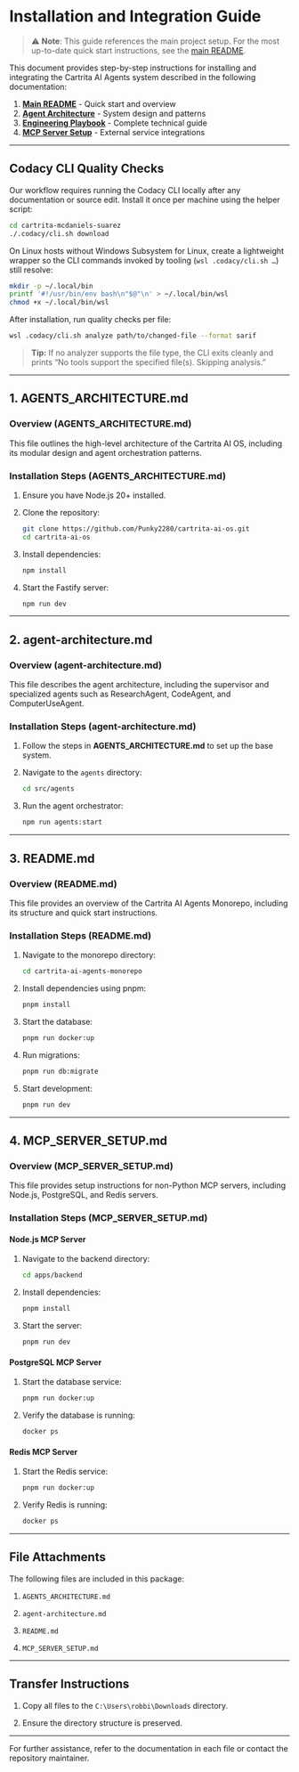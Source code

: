 # Installation and Integration Guide

> ⚠️ **Note**: This guide references the main project setup. For the most up-to-date quick start instructions, see the [main README](../../README.md).

This document provides step-by-step instructions for installing and integrating the Cartrita AI Agents system described in the following documentation:

1. **[Main README](../../README.md)** - Quick start and overview
2. **[Agent Architecture](../architecture/agent-architecture.md)** - System design and patterns  
3. **[Engineering Playbook](ENGINEERING_PLAYBOOK.md)** - Complete technical guide
4. **[MCP Server Setup](MCP_SERVER_SETUP.md)** - External service integrations

---

## Codacy CLI Quality Checks

Our workflow requires running the Codacy CLI locally after any documentation or source edit. Install it once per machine using the helper script:

```bash
cd cartrita-mcdaniels-suarez
./.codacy/cli.sh download
```

On Linux hosts without Windows Subsystem for Linux, create a lightweight wrapper so the CLI commands invoked by tooling (`wsl .codacy/cli.sh …`) still resolve:

```bash
mkdir -p ~/.local/bin
printf '#!/usr/bin/env bash\n"$@"\n' > ~/.local/bin/wsl
chmod +x ~/.local/bin/wsl
```

After installation, run quality checks per file:

```bash
wsl .codacy/cli.sh analyze path/to/changed-file --format sarif
```

> **Tip:** If no analyzer supports the file type, the CLI exits cleanly and prints “No tools support the specified file(s). Skipping analysis.”

---

## 1. AGENTS_ARCHITECTURE.md

### Overview (AGENTS_ARCHITECTURE.md)

This file outlines the high-level architecture of the Cartrita AI OS, including its modular design and agent orchestration patterns.

### Installation Steps (AGENTS_ARCHITECTURE.md)

1. Ensure you have Node.js 20+ installed.

1. Clone the repository:

   ```bash
   git clone https://github.com/Punky2280/cartrita-ai-os.git
   cd cartrita-ai-os
   ```

1. Install dependencies:

   ```bash
   npm install
   ```

1. Start the Fastify server:

   ```bash
   npm run dev
   ```

---

## 2. agent-architecture.md

### Overview (agent-architecture.md)

This file describes the agent architecture, including the supervisor and specialized agents such as ResearchAgent, CodeAgent, and ComputerUseAgent.

### Installation Steps (agent-architecture.md)

1. Follow the steps in **AGENTS_ARCHITECTURE.md** to set up the base system.

1. Navigate to the `agents` directory:

   ```bash
   cd src/agents
   ```

1. Run the agent orchestrator:

   ```bash
   npm run agents:start
   ```

---

## 3. README.md

### Overview (README.md)

This file provides an overview of the Cartrita AI Agents Monorepo, including its structure and quick start instructions.

### Installation Steps (README.md)

1. Navigate to the monorepo directory:

   ```bash
   cd cartrita-ai-agents-monorepo
   ```

1. Install dependencies using pnpm:

   ```bash
   pnpm install
   ```

1. Start the database:

   ```bash
   pnpm run docker:up
   ```

1. Run migrations:

   ```bash
   pnpm run db:migrate
   ```

1. Start development:

   ```bash
   pnpm run dev
   ```

---

## 4. MCP_SERVER_SETUP.md

### Overview (MCP_SERVER_SETUP.md)

This file provides setup instructions for non-Python MCP servers, including Node.js, PostgreSQL, and Redis servers.

### Installation Steps (MCP_SERVER_SETUP.md)

#### Node.js MCP Server

1. Navigate to the backend directory:

   ```bash
   cd apps/backend
   ```

1. Install dependencies:

   ```bash
   pnpm install
   ```

1. Start the server:

   ```bash
   pnpm run dev
   ```

#### PostgreSQL MCP Server

1. Start the database service:

   ```bash
   pnpm run docker:up
   ```

1. Verify the database is running:

   ```bash
   docker ps
   ```

#### Redis MCP Server

1. Start the Redis service:

   ```bash
   pnpm run docker:up
   ```

1. Verify Redis is running:

   ```bash
   docker ps
   ```

---

## File Attachments

The following files are included in this package:

1. `AGENTS_ARCHITECTURE.md`

1. `agent-architecture.md`

1. `README.md`

1. `MCP_SERVER_SETUP.md`

---

## Transfer Instructions

1. Copy all files to the `C:\Users\robbi\Downloads` directory.

1. Ensure the directory structure is preserved.

---

For further assistance, refer to the documentation in each file or contact the repository maintainer.
